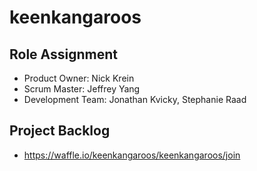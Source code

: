 # keenkangaroos

## Role Assignment
- Product Owner: Nick Krein
- Scrum Master: Jeffrey Yang
- Development Team: Jonathan Kvicky, Stephanie Raad

## Project Backlog
- https://waffle.io/keenkangaroos/keenkangaroos/join